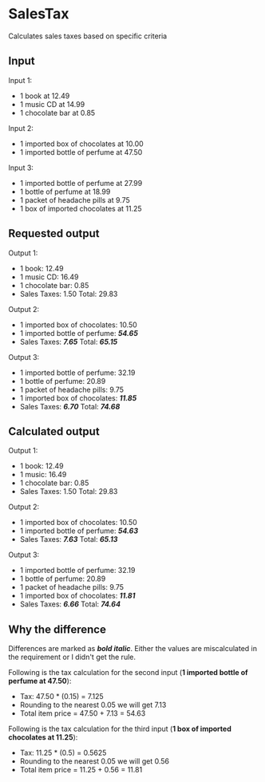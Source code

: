 # SalesTax
Calculates sales taxes based on specific criteria

## Input
Input 1: 
- 1 book at 12.49 
- 1 music CD at 14.99 
- 1 chocolate bar at 0.85 

Input 2:
- 1 imported box of chocolates at 10.00
- 1 imported bottle of perfume at 47.50

Input 3:
- 1 imported bottle of perfume at 27.99
- 1 bottle of perfume at 18.99
- 1 packet of headache pills at 9.75
- 1 box of imported chocolates at 11.25

## Requested output
Output 1:
- 1 book: 12.49
- 1 music CD: 16.49
- 1 chocolate bar: 0.85
- Sales Taxes: 1.50 Total: 29.83

Output 2:
- 1 imported box of chocolates: 10.50
- 1 imported bottle of perfume: ***54.65***
- Sales Taxes: ***7.65*** Total: ***65.15***

Output 3:
- 1 imported bottle of perfume: 32.19
- 1 bottle of perfume: 20.89
- 1 packet of headache pills: 9.75
- 1 imported box of chocolates: ***11.85***
- Sales Taxes: ***6.70*** Total: ***74.68***

## Calculated output
Output 1:
- 1 book: 12.49
- 1 music: 16.49
- 1 chocolate bar: 0.85
- Sales Taxes: 1.50 Total: 29.83

Output 2:
- 1 imported box of chocolates: 10.50
- 1 imported bottle of perfume: ***54.63***
- Sales Taxes: ***7.63*** Total: ***65.13***

Output 3:
- 1 imported bottle of perfume: 32.19
- 1 bottle of perfume: 20.89
- 1 packet of headache pills: 9.75
- 1 imported box of chocolates: ***11.81***
- Sales Taxes: ***6.66*** Total: ***74.64***

## Why the difference
Differences are marked as ***bold italic***. Either the values are miscalculated in the requirement or I didn't get the rule.

Following is the tax calculation for the second input (**1 imported bottle of perfume at 47.50**):
- Tax: 47.50 \* (0.15) = 7.125
- Rounding to the nearest 0.05 we will get 7.13
- Total item price = 47.50 + 7.13 = 54.63

Following is the tax calculation for the third input (**1 box of imported chocolates at 11.25**):
- Tax: 11.25 \* (0.5) = 0.5625
- Rounding to the nearest 0.05 we will get 0.56
- Total item price = 11.25 + 0.56 = 11.81
